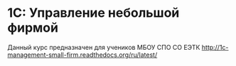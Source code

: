 # 1C: Управление небольшой фирмой
   Данный курс предназначен для учеников МБОУ СПО СО ЕЭТК
   http://1c-management-small-firm.readthedocs.org/ru/latest/
